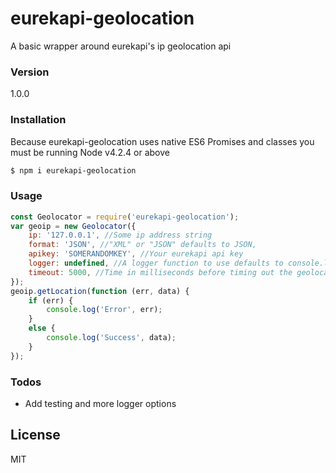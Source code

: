 # eurekapi-geolocation
A basic wrapper around eurekapi's ip geolocation api
### Version
1.0.0
### Installation
Because eurekapi-geolocation uses native ES6 Promises and classes you must be running Node v4.2.4 or above
```sh
$ npm i eurekapi-geolocation
```
### Usage
```javascript
const Geolocator = require('eurekapi-geolocation');
var geoip = new Geolocator({
	ip: '127.0.0.1', //Some ip address string
	format: 'JSON', //"XML" or "JSON" defaults to JSON,
	apikey: 'SOMERANDOMKEY', //Your eurekapi api key
	logger: undefined, //A logger function to use defaults to console.log
	timeout: 5000, //Time in milliseconds before timing out the geolocation operation defaults to 3000
});
geoip.getLocation(function (err, data) {
	if (err) {
		console.log('Error', err);
	}
	else {
		console.log('Success', data);
	}
});
```
### Todos
- Add testing and more logger options

License
----

MIT